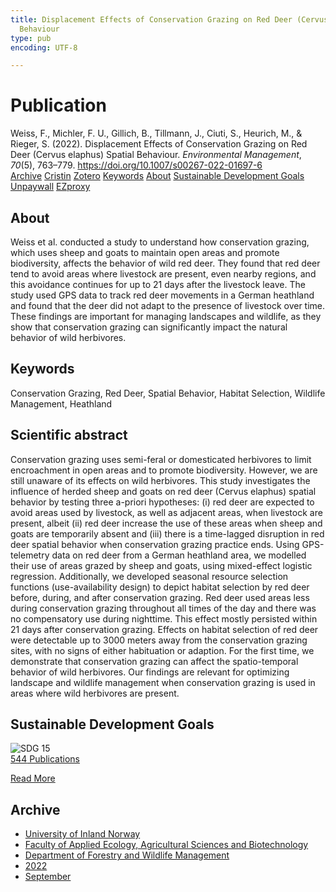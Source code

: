 ```yaml
---
title: Displacement Effects of Conservation Grazing on Red Deer (Cervus elaphus) Spatial
  Behaviour
type: pub
encoding: UTF-8

---
```

<h1>Publication</h1>
<article id="csl-bib-container-WFWQN7ZI" class="csl-bib-container">
  <div class="csl-bib-body"> <div class="csl-entry">Weiss, F., Michler, F. U., Gillich, B., Tillmann, J., Ciuti, S., Heurich, M., &#38; Rieger, S. (2022). Displacement Effects of Conservation Grazing on Red Deer (Cervus elaphus) Spatial Behaviour. <i>Environmental Management</i>, <i>70</i>(5), 763–779. <a href="https://doi.org/10.1007/s00267-022-01697-6">https://doi.org/10.1007/s00267-022-01697-6</a></div> </div>
  <div class="csl-bib-buttons">
    <a href="#taxonomy-article-WFWQN7ZI" alt="archive" class="csl-bib-button">Archive</a>
    <a href="https://app.cristin.no/results/show.jsf?id=2048634" alt="Cristin" class="csl-bib-button">Cristin</a>
    <a href="http://zotero.org/groups/5881554/items/WFWQN7ZI" alt="Zotero" class="csl-bib-button">Zotero</a>
    <a href="#keywords-article-WFWQN7ZI" alt="keywords" class="csl-bib-button">Keywords</a>
    <a href="#about-article-WFWQN7ZI" alt="about_pub" class="csl-bib-button">About</a>
    <a href="#sdg-article-WFWQN7ZI" alt="sdg" class="csl-bib-button">Sustainable Development Goals</a>
    <a href="https://link.springer.com/content/pdf/10.1007/s00267-022-01697-6.pdf" alt="Unpaywall" class="csl-bib-button">Unpaywall</a>
    <a href="https://link.springer.com/content/pdf/10.1007/s00267-022-01697-6.pdf" alt="EZproxy" class="csl-bib-button">EZproxy</a>
  </div>
  <div id="csl-bib-meta-container-WFWQN7ZI"></div>
</article>
<div id="csl-bib-meta-WFWQN7ZI" class="csl-bib-meta">
  <article id="about-article-WFWQN7ZI" class="about_pub-article">
    <h1>About</h1>
    Weiss et al. conducted a study to understand how conservation grazing, which uses sheep and goats to maintain open areas and promote biodiversity, affects the behavior of wild red deer. They found that red deer tend to avoid areas where livestock are present, even nearby regions, and this avoidance continues for up to 21 days after the livestock leave. The study used GPS data to track red deer movements in a German heathland and found that the deer did not adapt to the presence of livestock over time. These findings are important for managing landscapes and wildlife, as they show that conservation grazing can significantly impact the natural behavior of wild herbivores.
  </article>
  <article id="keywords-article-WFWQN7ZI" class="keywords-article">
    <h1>Keywords</h1>
    Conservation Grazing, Red Deer, Spatial Behavior, Habitat Selection, Wildlife Management, Heathland
  </article>
  <article id="abstract-article-WFWQN7ZI" class="abstract-article">
    <h1>Scientific abstract</h1>
    Conservation grazing uses semi-feral or domesticated herbivores to limit encroachment in open areas and to promote biodiversity. However, we are still unaware of its effects on wild herbivores. This study investigates the influence of herded sheep and goats on red deer (Cervus elaphus) spatial behavior by testing three a-priori hypotheses: (i) red deer are expected to avoid areas used by livestock, as well as adjacent areas, when livestock are present, albeit (ii) red deer increase the use of these areas when sheep and goats are temporarily absent and (iii) there is a time-lagged disruption in red deer spatial behavior when conservation grazing practice ends. Using GPS-telemetry data on red deer from a German heathland area, we modelled their use of areas grazed by sheep and goats, using mixed-effect logistic regression. Additionally, we developed seasonal resource selection functions (use-availability design) to depict habitat selection by red deer before, during, and after conservation grazing. Red deer used areas less during conservation grazing throughout all times of the day and there was no compensatory use during nighttime. This effect mostly persisted within 21 days after conservation grazing. Effects on habitat selection of red deer were detectable up to 3000 meters away from the conservation grazing sites, with no signs of either habituation or adaption. For the first time, we demonstrate that conservation grazing can affect the spatio-temporal behavior of wild herbivores. Our findings are relevant for optimizing landscape and wildlife management when conservation grazing is used in areas where wild herbivores are present.
  </article>
  <article id="sdg-article-WFWQN7ZI" class="sdg-article">
    <h1>Sustainable Development Goals</h1>
    <div class="sdg-container"><div id="sdg15" class="sdg">
        <img src="{{< params subfolder >}}images/sdg/sdg15_en.png" class="image" alt="SDG 15">
        <div class="sdg-overlay">
          <a href="{{< params subfolder >}}en/archive/?sdg=15#archive" class="sdg-publication-count"><span>544</span> Publications</a>
          <p><a href="https://sdgs.un.org/goals/goal15" class="sdg-read-more">Read More</a></p>
        </div>
      </div></div>
  </article>
  <article id="taxonomy-article-WFWQN7ZI" class="taxonomy-article">
    <h1>Archive</h1>
    <ul>
      <li><a href="{{< params subfolder >}}en/archive/?key=3DCRN523">University of Inland Norway</a></li>
      <li><a href="{{< params subfolder >}}en/archive/?key=T77LXH6D">Faculty of Applied Ecology, Agricultural Sciences and Biotechnology</a></li>
      <li><a href="{{< params subfolder >}}en/archive/?key=7TRARPE3">Department of Forestry and Wildlife Management</a></li>
      <li><a href="{{< params subfolder >}}en/archive/?key=H9K9UC39">2022</a></li>
      <li><a href="{{< params subfolder >}}en/archive/?key=STM4XRGY">September</a></li>
    </ul>
  </article>
</div>
